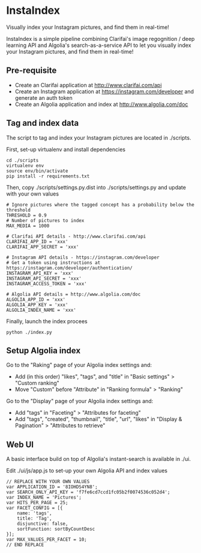 # InstaIndex

Visually index your Instagram pictures, and find them in real-time!

InstaIndex is a simple pipeline combining Clarifai's image regognition / deep learning API and Algolia's search-as-a-service API to let you visually index your Instagram pictures, and find them in real-time!

## Pre-requisite

- Create an Clarifai application at http://www.clarifai.com/api
- Create an Instagram application at https://instagram.com/developer and generate an auth token
- Create an Algolia application and index at http://www.algolia.com/doc

## Tag and index data

The script to tag and index your Instagram pictures are located in ./scripts.

First, set-up virtualenv and install dependencies

    cd ./scripts
    virtualenv env
    source env/bin/activate
    pip install -r requirements.txt

Then, copy ./scripts/settings.py.dist into ./scripts/settings.py and update with your own values

    # Ignore pictures where the tagged concept has a probability below the threshold
    THRESHOLD = 0.9
    # Number of pictures to index
    MAX_MEDIA = 1000
    
    # Clarifai API details - http://www.clarifai.com/api
    CLARIFAI_APP_ID = 'xxx'
    CLARIFAI_APP_SECRET = 'xxx'
    
    # Instagram API details - https://instagram.com/developer
    # Get a token using instructions at https://instagram.com/developer/authentication/
    INSTAGRAM_API_KEY = 'xxx'
    INSTAGRAM_API_SECRET = 'xxx'
    INSTAGRAM_ACCESS_TOKEN = 'xxx'
    
    # Algolia API details = http://www.algolia.com/doc
    ALGOLIA_APP_ID = 'xxx'
    ALGOLIA_APP_KEY = 'xxx'
    ALGOLIA_INDEX_NAME = 'xxx'

Finally, launch the index procees

    python ./index.py

## Setup Algolia index

Go to the "Raking" page of your Algolia index settings and:
- Add (in this order) "likes", "tags", and "title" in "Basic settings" > "Custom ranking"
- Move "Custom" before "Attribute" in "Ranking formula" > "Ranking"

Go to the "Display" page of your Algolia index settings and:
- Add "tags" in "Faceting" > "Attributes for faceting"
- Add "tags", "created", "thumbnail", "title", "url", "likes" in "Display & Pagination" > "Attributes to retrieve"

## Web UI

A basic interface build on top of Algolia's instant-search is available in ./ui.

Edit ./ui/js/app.js to set-up your own Algolia API and index values

    // REPLACE WITH YOUR OWN VALUES
    var APPLICATION_ID = '8IOHDS4YN8';
    var SEARCH_ONLY_API_KEY = 'f7fe6cd7ccd1fc05b2f0074536c052d4';
    var INDEX_NAME = 'Pictures';
    var HITS_PER_PAGE = 25;
    var FACET_CONFIG = [{ 
        name: 'tags', 
        title: 'Tag', 
        disjunctive: false, 
        sortFunction: sortByCountDesc 
    }];
    var MAX_VALUES_PER_FACET = 10;
    // END REPLACE

